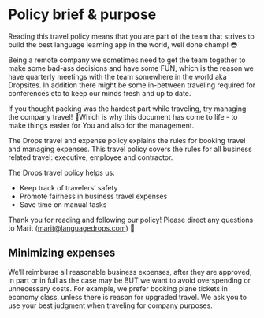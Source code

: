 # Policy brief & purpose

Reading this travel policy means that you are part of the team that strives to build the best language learning app in the world, well done champ! 😎

Being a remote company we sometimes need to get the team together to make some bad-ass decisions and have some FUN, which is the reason we have quarterly meetings with the team somewhere in the world aka Dropsites. In addition there might be some in-between traveling required for conferences etc to keep our minds fresh and up to date. 

If you thought packing was the hardest part while traveling, try managing the company travel! 🤯Which is why this document has come to life - to make things easier for You and also for the management. 

The Drops travel and expense policy explains the rules for booking travel and managing expenses. This travel policy covers the rules for all business related travel: executive, employee and contractor. 

The Drops travel policy helps us:

- Keep track of travelers’ safety
- Promote fairness in business travel expenses
- Save time on manual tasks

Thank you for reading and following our policy! Please direct any questions to Marit (marit@languagedrops.com) 🧚


## Minimizing expenses

We’ll reimburse all reasonable business expenses, after they are approved, in part or in full as the case may be BUT we want to avoid overspending or unnecessary costs. 
For example, we prefer booking plane tickets in economy class, unless there is reason for upgraded travel. 
We ask you to use your best judgment when traveling for company purposes. 
